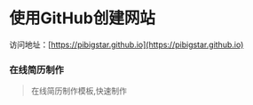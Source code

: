 # 使用GitHub创建网站

访问地址：[https://pibigstar.github.io](https://pibigstar.github.io)

### 在线简历制作

> 在线简历制作模板,快速制作
